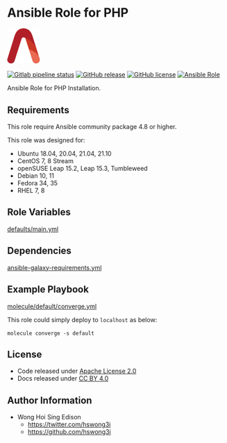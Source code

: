 # Ansible Role for PHP

<img src="/alvistack.svg" width="75" alt="AlviStack">

[![Gitlab pipeline status](https://img.shields.io/gitlab/pipeline/alvistack/ansible-role-php/master)](https://gitlab.com/alvistack/ansible-role-php/-/pipelines)
[![GitHub release](https://img.shields.io/github/release/alvistack/ansible-role-php.svg)](https://github.com/alvistack/ansible-role-php/releases)
[![GitHub license](https://img.shields.io/github/license/alvistack/ansible-role-php.svg)](https://github.com/alvistack/ansible-role-php/blob/master/LICENSE)
[![Ansible Role](https://img.shields.io/badge/galaxy-alvistack.php-blue.svg)](https://galaxy.ansible.com/alvistack/php)

Ansible Role for PHP Installation.

## Requirements

This role require Ansible community package 4.8 or higher.

This role was designed for:

  - Ubuntu 18.04, 20.04, 21.04, 21.10
  - CentOS 7, 8 Stream
  - openSUSE Leap 15.2, Leap 15.3, Tumbleweed
  - Debian 10, 11
  - Fedora 34, 35
  - RHEL 7, 8

## Role Variables

[defaults/main.yml](defaults/main.yml)

## Dependencies

[ansible-galaxy-requirements.yml](ansible-galaxy-requirements.yml)

## Example Playbook

[molecule/default/converge.yml](molecule/default/converge.yml)

This role could simply deploy to `localhost` as below:

    molecule converge -s default

## License

  - Code released under [Apache License 2.0](LICENSE)
  - Docs released under [CC BY 4.0](http://creativecommons.org/licenses/by/4.0/)

## Author Information

  - Wong Hoi Sing Edison
      - <https://twitter.com/hswong3i>
      - <https://github.com/hswong3i>
